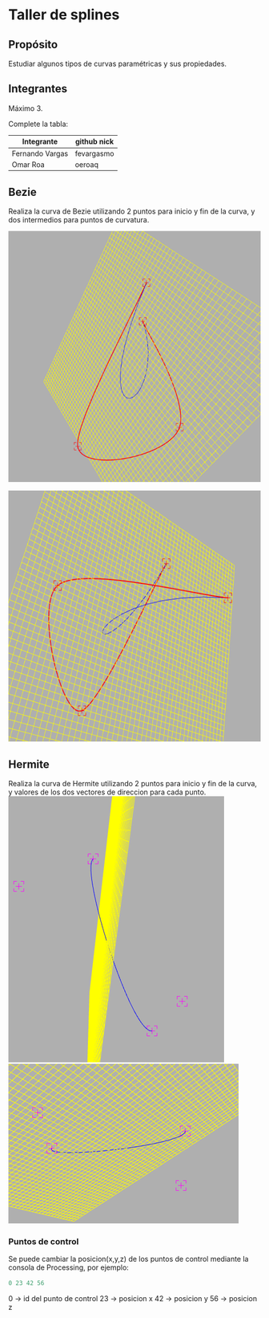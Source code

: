 # Taller de splines

## Propósito

Estudiar algunos tipos de curvas paramétricas y sus propiedades.

## Integrantes

Máximo 3.

Complete la tabla:

| Integrante | github nick |
|------------|-------------|
|        Fernando Vargas    |     fevargasmo        |
|        Omar Roa    |     oeroaq        |

## Bezie
Realiza la curva de Bezie utilizando 2 puntos para inicio y fin de la curva, y dos intermedios para puntos de curvatura.

 <p align="center">
<img src="https://github.com/fevargasmo/Splines_ws/blob/master/images/bezie1.png" alt="Bezie" height="500" width="540"/>
  </p>
  
 <p align="center">
<img src="https://github.com/fevargasmo/Splines_ws/blob/master/images/bezie2.png" alt="Bezie" height="500" width="540"/>
  </p>

## Hermite
Realiza la curva de Hermite utilizando 2 puntos para inicio y fin de la curva, y valores de los dos vectores de direccion para cada punto.
![Hermite1](https://github.com/fevargasmo/Splines_ws/blob/master/images/hermite1.png "Bezie")
![Hermite2](https://github.com/fevargasmo/Splines_ws/blob/master/images/hermite2.png "Hermite")

### Puntos de control
Se puede cambiar la posicion(x,y,z) de los puntos de control mediante la consola de Processing, por ejemplo:

```ruby
0 23 42 56
```
0 -> id del punto de control
23 -> posicion x
42 -> posicion y
56 -> posicion z
